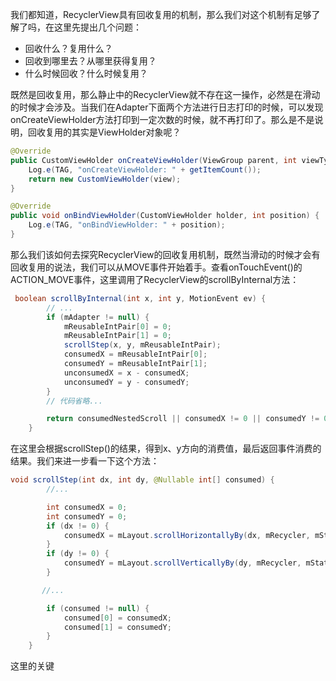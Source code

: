 我们都知道，RecyclerView具有回收复用的机制，那么我们对这个机制有足够了解了吗，在这里先提出几个问题：
- 回收什么？复用什么？
- 回收到哪里去？从哪里获得复用？
- 什么时候回收？什么时候复用？

既然是回收复用，那么静止中的RecyclerView就不存在这一操作，必然是在滑动的时候才会涉及。当我们在Adapter下面两个方法进行日志打印的时候，可以发现onCreateViewHolder方法打印到一定次数的时候，就不再打印了。那么是不是说明，回收复用的其实是ViewHolder对象呢？
```java
@Override
public CustomViewHolder onCreateViewHolder(ViewGroup parent, int viewType) {
    Log.e(TAG, "onCreateViewHolder: " + getItemCount());
    return new CustomViewHolder(view);
}

@Override
public void onBindViewHolder(CustomViewHolder holder, int position) {
    Log.e(TAG, "onBindViewHolder: " + position);
}
```

那么我们该如何去探究RecyclerView的回收复用机制，既然当滑动的时候才会有回收复用的说法，我们可以从MOVE事件开始着手。查看onTouchEvent()的ACTION_MOVE事件，这里调用了RecyclerView的scrollByInternal方法：
```java
 boolean scrollByInternal(int x, int y, MotionEvent ev) {
        // ...
        if (mAdapter != null) {
            mReusableIntPair[0] = 0;
            mReusableIntPair[1] = 0;
            scrollStep(x, y, mReusableIntPair);
            consumedX = mReusableIntPair[0];
            consumedY = mReusableIntPair[1];
            unconsumedX = x - consumedX;
            unconsumedY = y - consumedY;
        }
        // 代码省略...

        return consumedNestedScroll || consumedX != 0 || consumedY != 0;
    }
```
在这里会根据scrollStep()的结果，得到x、y方向的消费值，最后返回事件消费的结果。我们来进一步看一下这个方法：
```java
void scrollStep(int dx, int dy, @Nullable int[] consumed) {
        //...

        int consumedX = 0;
        int consumedY = 0;
        if (dx != 0) {
            consumedX = mLayout.scrollHorizontallyBy(dx, mRecycler, mState);
        }
        if (dy != 0) {
            consumedY = mLayout.scrollVerticallyBy(dy, mRecycler, mState);
        }

       //...

        if (consumed != null) {
            consumed[0] = consumedX;
            consumed[1] = consumedY;
        }
    }
```
这里的关键

